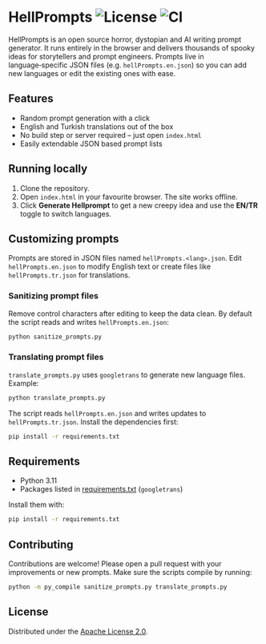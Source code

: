 # HellPrompts ![License](https://img.shields.io/github/license/ianstormtaylor/slate) ![CI](https://github.com/yourusername/hellprompts/actions/workflows/ci.yml/badge.svg)

HellPrompts is an open source horror, dystopian and AI writing prompt generator. It runs entirely in the browser and delivers thousands of spooky ideas for storytellers and prompt engineers. Prompts live in language‑specific JSON files (e.g. `hellPrompts.en.json`) so you can add new languages or edit the existing ones with ease.

## Features

- Random prompt generation with a click
- English and Turkish translations out of the box
- No build step or server required – just open `index.html`
- Easily extendable JSON based prompt lists


## Running locally

1. Clone the repository.
2. Open `index.html` in your favourite browser. The site works offline.
3. Click **Generate Hellprompt** to get a new creepy idea and use the **EN/TR** toggle to switch languages.

## Customizing prompts

Prompts are stored in JSON files named `hellPrompts.<lang>.json`. Edit `hellPrompts.en.json` to modify English text or create files like `hellPrompts.tr.json` for translations.

### Sanitizing prompt files

Remove control characters after editing to keep the data clean. By default the
script reads and writes `hellPrompts.en.json`:

```bash
python sanitize_prompts.py
```

### Translating prompt files

`translate_prompts.py` uses `googletrans` to generate new language files. Example:

```bash
python translate_prompts.py
```

The script reads `hellPrompts.en.json` and writes updates to `hellPrompts.tr.json`.
Install the dependencies first:

```bash
pip install -r requirements.txt
```

## Requirements

- Python 3.11
- Packages listed in [requirements.txt](requirements.txt) (`googletrans`)

Install them with:

```bash
pip install -r requirements.txt
```

## Contributing

Contributions are welcome! Please open a pull request with your improvements or new prompts. Make sure the scripts compile by running:

```bash
python -m py_compile sanitize_prompts.py translate_prompts.py
```

## License

Distributed under the [Apache License 2.0](LICENSE).
<!-- keywords: horror prompts, ai prompt generator, creative writing, dystopian prompts, open source -->
